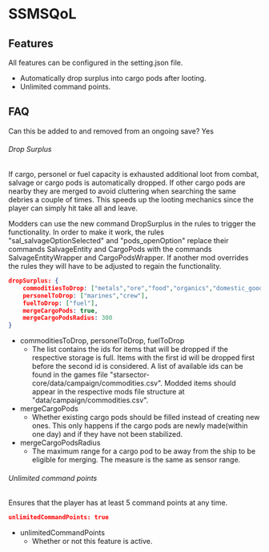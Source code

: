 # SSMSQoL

## Features

All features can be configured in the setting.json file.

* Automatically drop surplus into cargo pods after looting.
* Unlimited command points.

## FAQ

Can this be added to and removed from an ongoing save? Yes



###### Drop Surplus

If cargo, personel or fuel capacity is exhausted additional loot from combat, salvage or cargo pods is automatically dropped. If other cargo pods are nearby they are merged to avoid cluttering when searching the same debries a couple of times. This speeds up the looting mechanics since the player can simply hit take all and leave.

Modders can use the new command DropSurplus in the rules to trigger the functionality. In order to make it work, the rules "sal_salvageOptionSelected" and "pods_openOption" replace their commands SalvageEntity and CargoPods with the commands SalvageEntityWrapper and CargoPodsWrapper. If another mod overrides the rules they will have to be adjusted to regain the functionality.

```json
dropSurplus: {
	commoditiesToDrop: ["metals","ore","food","organics","domestic_goods","rare_ore","rare_metals","volatiles","heavy_machinery","supplies"],
	personelToDrop: ["marines","crew"],
	fuelToDrop: ["fuel"],
	mergeCargoPods: true,
	mergeCargoPodsRadius: 300
}
```

* commoditiesToDrop, personelToDrop, fuelToDrop
  * The list contains the ids for items that will be dropped if the respective storage is full. Items with the first id will be dropped first before the second id is considered. A list of available ids can be found in the games file "starsector-core/data/campaign/commodities.csv". Modded items should appear in the respective mods file structure at "data/campaign/commodities.csv".
* mergeCargoPods
  * Whether existing cargo pods should be filled instead of creating new ones. This only happens if the cargo pods are newly made(within one day) and if they have not been stabilized.
* mergeCargoPodsRadius
  * The maximum range for a cargo pod to be away from the ship to be eligible for merging. The measure is the same as sensor range.
  
###### Unlimited command points

Ensures that the player has at least 5 command points at any time.

```json
unlimitedCommandPoints: true
```

* unlimitedCommandPoints
  * Whether or not this feature is active.
  
